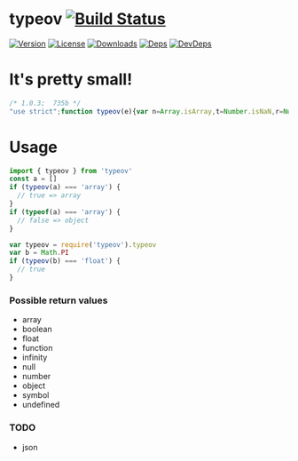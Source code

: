 # typeov [![Build Status][travis-image]][travis-url]
[![Version][npm-version-image]][npm-version-url] [![License][npm-license-image]][npm-license-url] [![Downloads][npm-downloads-image]][npm-downloads-url] [![Deps][npm-deps-image]][npm-deps-url] [![DevDeps][npm-devdeps-image]][npm-devdeps-url]

# It's pretty small!
```js
/* 1.0.3;  735b */
"use strict";function typeov(e){var n=Array.isArray,t=Number.isNaN,r=Number.isSafeInteger,o=Number.isFinite;switch("undefined"==typeof e?"undefined":_typeof(e)){case"string":return"string";case"object":return null===e?"null":n(e)?"array":"object";case"number":return t(e)?"nan":r(e)?"number":o(e)?"float":"infinity";case"undefined":return"undefined";case"function":return"function";case"boolean":return"boolean";case"symbol":return"symbol";default:return"unsure?"}}Object.defineProperty(exports,"__esModule",{value:!0});var _typeof="function"==typeof Symbol&&"symbol"==typeof Symbol.iterator?function(e){return typeof e}:function(e){return e&&"function"==typeof Symbol&&e.constructor===Symbol?"symbol":typeof e};exports.typeov=typeov;
```

# Usage
```js
import { typeov } from 'typeov'
const a = []
if (typeov(a) === 'array') {
  // true => array
}
if (typeof(a) === 'array') {
  // false => object
}
```

```js
var typeov = require('typeov').typeov
var b = Math.PI
if (typeov(b) === 'float') {
  // true
}
```

### Possible return values
- array
- boolean
- float
- function
- infinity
- null
- number
- object
- symbol
- undefined

### TODO
- json


[npm-version-url]: https://www.npmjs.com/package/typeov
[npm-version-image]: https://img.shields.io/npm/v/typeov.svg
[npm-license-url]: https://github.com/moimikey/typeov/blob/master/LICENSE
[npm-license-image]: https://img.shields.io/npm/l/typeov.svg
[npm-downloads-url]: https://www.npmjs.com/package/typeov
[npm-downloads-image]: https://img.shields.io/npm/dm/typeov.svg
[npm-deps-url]: https://david-dm.org/moimikey/typeov
[npm-deps-image]: https://img.shields.io/david/moimikey/typeov.svg
[npm-devdeps-url]: https://david-dm.org/moimikey/typeov
[npm-devdeps-image]: https://img.shields.io/david/dev/moimikey/typeov.svg
[travis-url]: https://travis-ci.org/moimikey/typeov
[travis-image]: https://travis-ci.org/moimikey/typeov.svg?branch=master
